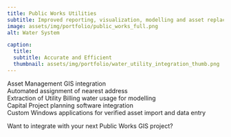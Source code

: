 ```yaml
---
title: Public Works Utilities
subtitle: Improved reporting, visualization, modelling and asset replacement planning.
image: assets/img/portfolio/public_works_full.png
alt: Water System

caption:
  title: 
  subtitle: Accurate and Efficient
  thumbnail: assets/img/portfolio/water_utility_integration_thumb.png
---
```


Asset Management GIS integration  
Automated assignment of nearest address  
Extraction of Utility Billing water usage for modelling  
Capital Project planning software integration  
Custom Windows applications for verified asset import and data entry

Want to integrate with your next Public Works GIS project?